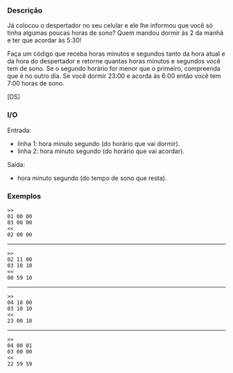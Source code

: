 ### Descrição

Já colocou o despertador no seu celular e ele lhe informou que você só tinha algumas poucas
horas de sono? Quem mandou dormir às 2 da manhã e ter que acordar às 5:30!

Faça um código que receba horas minutos e segundos tanto da hora atual e da hora do despertador e retorne quantas horas minutos e segundos você tem de sono. Se o segundo horário for menor que o primeiro, compreenda que é no outro dia. Se você dormir 23:00 e acorda às 6:00 então você tem 7:00 horas de sono.

[DS]

### I/O

Entrada:
* linha 1: hora minuto segundo (do horário que vai dormir).
* linha 2: hora minuto segundo (do horário que vai acordar).

Saída:
* hora minuto segundo (do tempo de sono que resta).

### Exemplos

    >>
    01 00 00
    03 00 00
    <<
    02 00 00
---
    >>
    02 11 00
    03 10 10
    <<
    00 59 10
---
    >>
    04 10 00
    03 10 10
    <<
    23 00 10
---
    >>
    04 00 01
    03 00 00
    <<
    22 59 59
